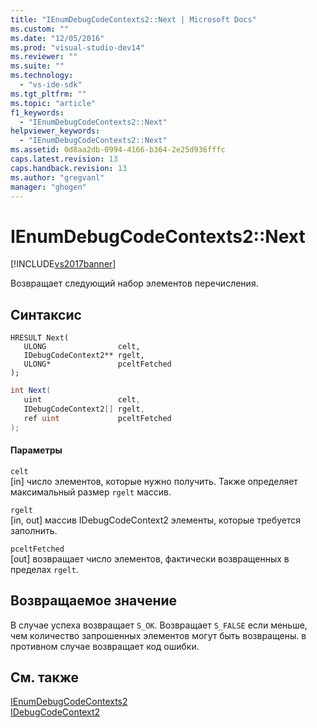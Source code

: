 ```yaml
---
title: "IEnumDebugCodeContexts2::Next | Microsoft Docs"
ms.custom: ""
ms.date: "12/05/2016"
ms.prod: "visual-studio-dev14"
ms.reviewer: ""
ms.suite: ""
ms.technology: 
  - "vs-ide-sdk"
ms.tgt_pltfrm: ""
ms.topic: "article"
f1_keywords: 
  - "IEnumDebugCodeContexts2::Next"
helpviewer_keywords: 
  - "IEnumDebugCodeContexts2::Next"
ms.assetid: 0d8aa2db-0994-4166-b364-2e25d936fffc
caps.latest.revision: 13
caps.handback.revision: 13
ms.author: "gregvanl"
manager: "ghogen"
---
```

# IEnumDebugCodeContexts2::Next
[!INCLUDE[vs2017banner](../../../code-quality/includes/vs2017banner.md)]

Возвращает следующий набор элементов перечисления.  
  
## Синтаксис  
  
```cpp#  
HRESULT Next(  
   ULONG                celt,  
   IDebugCodeContext2** rgelt,  
   ULONG*               pceltFetched  
);  
```  
  
```c#  
int Next(  
   uint                 celt,  
   IDebugCodeContext2[] rgelt,  
   ref uint             pceltFetched  
);  
```  
  
#### Параметры  
 `celt`  
 \[in\] число элементов, которые нужно получить.  Также определяет максимальный размер `rgelt` массив.  
  
 `rgelt`  
 \[in, out\] массив IDebugCodeContext2 элементы, которые требуется заполнить.  
  
 `pceltFetched`  
 \[out\] возвращает число элементов, фактически возвращенных в пределах `rgelt`.  
  
## Возвращаемое значение  
 В случае успеха возвращает `S_OK`.  Возвращает `S_FALSE` если меньше, чем количество запрошенных элементов могут быть возвращены. в противном случае возвращает код ошибки.  
  
## См. также  
 [IEnumDebugCodeContexts2](../../../extensibility/debugger/reference/ienumdebugcodecontexts2.md)   
 [IDebugCodeContext2](../../../extensibility/debugger/reference/idebugcodecontext2.md)